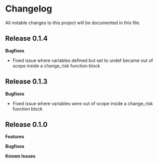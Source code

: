 # Changelog

All notable changes to this project will be documented in this file.

## Release 0.1.4

**Bugfixes**

* Fixed issue where variables defined but set to undef became out of scope inside a change\_risk function block

## Release 0.1.3

**Bugfixes**

* Fixed issue where variables were out of scope inside a change\_risk function block

## Release 0.1.0

**Features**

**Bugfixes**

**Known Issues**
